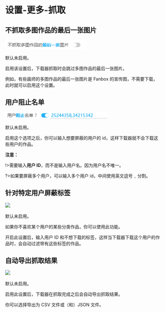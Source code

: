 # 设置-更多-抓取

## 不抓取多图作品的最后一张图片

![](./images/20220801_011950.png)

默认未启用。

启用该设置后，下载器抓取时会跳过多图作品的最后一张图片。

例如，有些画师的多图作品的最后一张图片是 Fanbox 的宣传图，不需要下载，此时就可以启用这个设置。

## 用户阻止名单

![](./images/20220802_184158.png)

默认未启用。

启用这个选项之后，你可以输入想要屏蔽的用户的 id，这样下载器就不会下载这些用户的作品。

**注意：**

!>需要输入**用户 ID**，而不是输入用户名。因为用户名不唯一。

?>如果要屏蔽多个用户，可以输入多个用户 id，中间使用英文逗号 `,` 分割。

## 针对特定用户屏蔽标签

![](./images/2021-11-07_220938.png)

默认未启用。

如果你不喜欢某个用户的某些分类作品，你可以使用此功能。

开启此设置后，输入用户 ID 和不想下载的标签，这样当下载器下载这个用户的作品时，会自动过滤带有这些标签的作品。

## 自动导出抓取结果

![](images/2021-11-07_180345.png)

默认未启用。

启用此设置后，下载器在抓取完成之后会自动导出抓取结果。

你可以选择导出为 CSV 文件或（和）JSON 文件。
